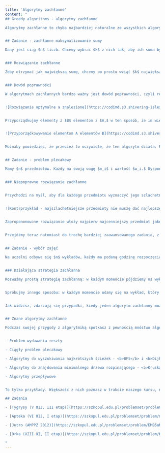 ```yaml
---
title: 'Algorytmy zachłanne'
content: "
## Greedy algorithms - algorytmy zachłanne

Algorytmy zachłanne to chyba najbardziej naturalne ze wszystkich algorytmów. Większość ludzi nawet nie zdaje sobie sprawy, kiedy używa takich właśnie algorytmów - a robi to choćby kasjer w sklepie przy wydawaniu reszty. Ogólnie rzecz polega na tym, że będziemy wybierać opcję, która w danej chwili wydaje się najkorzystniejsza w nadziei, że doprowadzi ona do globalnie najlepszego rozwiązania. 


## Zadanie - zachłanne maksymalizowanie sumy

Dany jest ciąg $n$ liczb. Chcemy wybrać $k$ z nich tak, aby ich suma była jak największa.


### Rozwiązanie zachłanne

Żeby otrzymać jak największą sumę, chcemy po prostu wziąć $k$ największych liczb spośród tych, które mamy. Posortujemy więc liczby malejąco i weźmiemy $k$ pierwszych, otrzymując efektywne rozwiązanie tego problemu.


### Dowód poprawności

W algorytmach zachłannych bardzo ważny jest dowód poprawności, czyli rozumowanie mające wyjaśnić nam, dlaczego ten algorytm zawsze zwróci optymalne (czyli najlepsze) rozwiązanie. Spróbujmy więc udowodnić powyższy algorytm. Zastosujemy jedną z najpopularniejszych technik dowodzenia - dowód przez sprzeczność. Przypuścimy, że istnieje rozwiązanie lepsze $B,$ którego nasz algorytm nie znalazł. Bierze ono elementy $b_1,$ $b_2,$ ..., $b_k.$ Z drugiej strony nasze rozwiązanie $A$ bierze elementy $a_1,$ $a_2,$ ..., $a_k.$ 


![Rozwiązanie optymalne a znalezione](https://codimd.s3.shivering-isles.com/demo/uploads/upload_d2d06f0c15f4e8e1244a6cd4ef4ae1bc.png)


Przyporządkujmy elementy z $B$ elementom z $A,$ w ten sposób, że im większy jest element $B,$ tym większy elemnt $A$ zostaje mu przyporządkowany. Gdyby rozwiązanie $B$ było lepsze niż $A,$ to w którejś z par musiałoby zachodzić $a_i < b_i.$ To jest jednak niemoliwe, gdyż elementy są posortowane malejąco, a rozwiązanie $A$ bierze elementy od lewej strony.


![Przyporządkowywanie elementom A elementów B](https://codimd.s3.shivering-isles.com/demo/uploads/upload_20f0e18acdc94cb69181d305b41b663e.png)


Możnaby powiedzieć, że przecież to oczywiste, że ten algorytm działa. Po co nam w ogóle ten dowód? Okazuje się, że nie zawsze algorytmy zachłanne są poprawne. Zdarzają się nawet sytuacje, w których ta <b>oczywista oczywistość okazuje się nie być prawdziwa.</b>


## Zadanie - problem plecakowy

Mamy $n$ przedmiotów. Każdy ma swoją wagę $m_i$ i wartość $w_i.$ Dysponujemy plecakiem, który jest w stanie pomieścić przedmioty o sumarycznej wadze nie większej niż $M,$ ponieważ w przeciwnym wypadku rozerwie się niczym siatka z (tu wstaw nazwę dowolnej sieci supermarketów). Chcemy zapakować do plecaka przedmioty o jak największej sumarycznej wartości.


### Niepoprawne rozwiązanie zachłanne


Przychodzi na myśl, aby dla każdego przedmiotu wyznaczyć jego szlachetność - ile jest warty jeden kilogram tego przedmiotu - a następnie wkładać do plecaka elementy w kolejności od najszlachetniejszego. Niestety, takie podejście nie musi dać poprawnego wyniku:


![Kontrprzykład - najszlachetniejsze przedmioty nie muszę dać najlepszego rozwiązania!](https://codimd.s3.shivering-isles.com/demo/uploads/upload_7621f346bdb44d3d1dd8c3415818c78b.png)


Zapropononowane rozwiązanie włoży najpierw najcenniejszy przedmiot jako pierwszy, jednak nie znajdzie się już miejsce w plecaku dla niczego więcej. Wzięcie drugiego i trzeciego przedmiotu okazuje się być lepsze. Dyskretny problem plecakowy to przykład zadania, które nie daje się rozwiązać metodą zachłanną. Nie martw się - za kilka lekcji dowiesz się, jak możemy sobie z nim poradzić.
    

Przejdźmy teraz natomiast do trochę bardziej zaawansowanego zadania, z którym programowanie zachłanne świetnie sobie radzi.


## Zadanie - wybór zajęć

Na uczelni odbywa się $n$ wykładów, każdy ma podaną godzinę rozpoczęcia i zakończenia. Niestety, odbywają się one stacjonarnie, a my nie posiadamy umiejętności bilokacji - w jednym momencie możemy słuchać tylko jednego z nich. Ponadto, nie wolno nam wyjść przed zakończeniem ani wejść po rozpoczęciu wykładu. W ilu najwięcej wykładach możemy wziąć udział?


### Działająca strategia zachłanna

Rozważmy prostą strategię zachłanną: w każdym momencie pójdziemy na wykład, który zaczyna się najwcześniej. Łatwo przekonać się, że jest ona niepoprawna. Kontrprzykładem nazwiemy dane wejściowe, dla których algorytm nie działa. Czy potrafisz podać kontrprzykład do tego algorytmu?


Spróbujmy innego sposobu: w każdym momencie udamy się na wykład, który kończy się najwcześniej. Okazuje się, że tym razem nasza strategia jest poprawna. Czy potrafisz ją udowodnić?


Jak widzisz, zdarzają się przypadki, kiedy jeden algorytm zachłanny może nie działać, ale inny będzie poprawny.


## Znane algorytmy zachłanne

Podczas swojej przygody z algorytmiką spotkasz z pewnością mnóstwo algorytmów. Wiele z nich będzie implementować podejście zachłanne. Do najpopularniejszych należą:


- Problem wydawania reszty

- Ciągły problem plecakowy

- Algorytmy do wyszukiwania najkrótszych ścieżek - <b>BFS</b> i <b>Dijkstry</b>.

- Algorytmy do znajdowania minimalnego drzewa rozpinającego - <b>Kruskala</b> i <b>Prima</b>

- Algorytmy przepływowe


To tylko przykłady. Większość z nich poznasz w trakcie naszego kursu, nie musisz uczyć się ich teraz :) 

## Zadania

- [Tygrysy (V OIJ, III etap)](https://szkopul.edu.pl/problemset/problem/qIU-rEjDKpMNvQWNfGOxYrO5/site/?key=statement)

- [Apteka (VI OIJ, I etap)](https://szkopul.edu.pl/problemset/problem/mZDGm1hDFvHQwi1VEXmkuIZs/site/?key=statement)

- [Jutro (AMPPZ 2012)](https://szkopul.edu.pl/problemset/problem/EMB5uNAIW1GVi_U23U-pqurR/site/?key=statement)

- [Orka (XIII OI, II etap)](https://szkopul.edu.pl/problemset/problem/KLuOAAmU_h7SoX2qtgmAwXV2/site/?key=statement)

"
---
```

